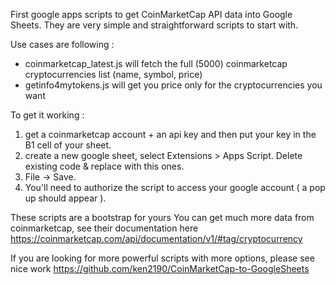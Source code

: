 First google apps scripts to get CoinMarketCap API data into Google Sheets.
They are very simple and straightforward scripts to start with.

Use cases are following :
- coinmarketcap_latest.js will fetch the full (5000) coinmarketcap cryptocurrencies list (name, symbol, price)
- getinfo4mytokens.js will get you price only for the cryptocurrencies you want

To get it working :
1. get a coinmarketcap account + an api key and then put your key in the B1 cell of your sheet.
2. create a new google sheet, select Extensions > Apps Script. Delete existing code & replace with this ones.
3. File -> Save.
4. You'll need to authorize the script to access your google account ( a pop up should appear ).

These scripts are a bootstrap for yours
You can get much more data from coinmarketcap, see their documentation here https://coinmarketcap.com/api/documentation/v1/#tag/cryptocurrency

If you are looking for more powerful scripts with more options, please see nice work https://github.com/ken2190/CoinMarketCap-to-GoogleSheets
